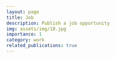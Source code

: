 ```yaml
---
layout: page
title: Job
description: Publish a job opportunity
img: assets/img/10.jpg
importance: 1
category: work
related_publications: true
---
```


